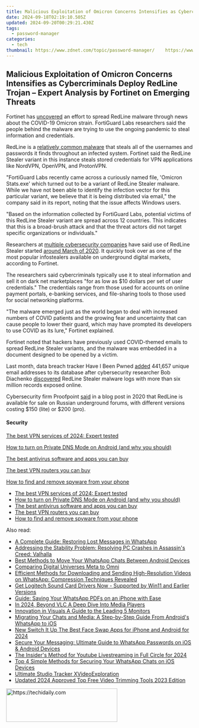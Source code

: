 ```yaml
---
title: Malicious Exploitation of Omicron Concerns Intensifies as Cybercriminals Deploy RedLine Trojan – Expert Analysis by Fortinet on Emerging Threats
date: 2024-09-18T02:19:10.505Z
updated: 2024-09-20T00:29:21.430Z
tags:
  - password-manager
categories:
  - tech
thumbnail: https://www.zdnet.com/topic/password-manager/    https://www.zdnet.com/a/img/resize/266527dc9dcf027fb5b62532732702e64cd189ce/2021/10/21/788b57e0-f1f9-4dad-acec-2fc30fb9d62b/email-attack.jpg?width=170&height=128&fit=crop&auto=webp
---
```


## Malicious Exploitation of Omicron Concerns Intensifies as Cybercriminals Deploy RedLine Trojan – Expert Analysis by Fortinet on Emerging Threats

Fortinet has [uncovered](https://www.fortinet.com/blog/threat-research/omicron-variant-lure-used-to-distribute-redline-stealer) an effort to spread RedLine malware through news about the COVID-19 Omicron strain. FortiGuard Labs researchers said the people behind the malware are trying to use the ongoing pandemic to steal information and credentials. 

RedLine is a [relatively common malware](https://www.zdnet.com/article/this-password-stealing-and-keylogging-malware-is-being-spread-through-fake-software-downloads/) that steals all of the usernames and passwords it finds throughout an infected system. Fortinet said the RedLine Stealer variant in this instance steals stored credentials for VPN applications like NordVPN, OpenVPN, and ProtonVPN. 

"FortiGuard Labs recently came across a curiously named file, 'Omicron Stats.exe' which turned out to be a variant of RedLine Stealer malware. While we have not been able to identify the infection vector for this particular variant, we believe that it is being distributed via email," the company said in its report, noting that the issue affects Windows users.

"Based on the information collected by FortiGuard Labs, potential victims of this RedLine Stealer variant are spread across 12 countries. This indicates that this is a broad-brush attack and that the threat actors did not target specific organizations or individuals."

Researchers at [multiple cybersecurity companies](https://blog.talosintelligence.com/2021/12/magnat-campaigns-use-malvertising-to.html) have said use of RedLine Stealer started [around March of 2020](https://www.proofpoint.com/us/blog/threat-insight/new-redline-stealer-distributed-using-coronavirus-themed-email-campaign). It quickly took over as one of the most popular infostealers available on underground digital markets, according to Fortinet. 

The researchers said cybercriminals typically use it to steal information and sell it on dark net marketplaces "for as low as $10 dollars per set of user credentials." The credentials range from those used for accounts on online payment portals, e-banking services, and file-sharing tools to those used for social networking platforms. 

"The malware emerged just as the world began to deal with increased numbers of COVID patients and the growing fear and uncertainty that can cause people to lower their guard, which may have prompted its developers to use COVID as its lure," Fortinet explained. 

Fortinet noted that hackers have previously used COVID-themed emails to spread RedLine Stealer variants, and the malware was embedded in a document designed to be opened by a victim. 

Last month, data breach tracker Have I Been Pwned [added](https://twitter.com/haveibeenpwned/status/1476425438947729412) 441,657 unique email addresses to its database after cybersecurity researcher Bob Diachenko [discovered](https://twitter.com/MayhemDayOne/status/1474749233475596292) RedLine Stealer malware logs with more than six million records exposed online.

Cybersecurity firm Proofpoint [said](https://www.proofpoint.com/us/blog/threat-insight/new-redline-stealer-distributed-using-coronavirus-themed-email-campaign) in a blog post in 2020 that RedLine is available for sale on Russian underground forums, with different versions costing $150 (lite) or $200 (pro).

#### Security

[The best VPN services of 2024: Expert tested](https://www.zdnet.com/article/best-vpn/ "The best VPN services of 2024: Expert tested")

[How to turn on Private DNS Mode on Android (and why you should)](https://www.zdnet.com/article/how-to-turn-on-private-dns-mode-on-android-and-why-you-should/ "How to turn on Private DNS Mode on Android (and why you should)")

[The best antivirus software and apps you can buy](https://www.zdnet.com/article/best-antivirus/ "The best antivirus software and apps you can buy")

[The best VPN routers you can buy](https://www.zdnet.com/article/best-vpn-router/ "The best VPN routers you can buy")

[How to find and remove spyware from your phone](https://www.zdnet.com/article/how-to-find-and-remove-spyware-from-your-phone/ "How to find and remove spyware from your phone")

* [The best VPN services of 2024: Expert tested](https://www.zdnet.com/article/best-vpn/ "The best VPN services of 2024: Expert tested")
* [How to turn on Private DNS Mode on Android (and why you should)](https://www.zdnet.com/article/how-to-turn-on-private-dns-mode-on-android-and-why-you-should/ "How to turn on Private DNS Mode on Android (and why you should)")
* [The best antivirus software and apps you can buy](https://www.zdnet.com/article/best-antivirus/ "The best antivirus software and apps you can buy")
* [The best VPN routers you can buy](https://www.zdnet.com/article/best-vpn-router/ "The best VPN routers you can buy")
* [How to find and remove spyware from your phone](https://www.zdnet.com/article/how-to-find-and-remove-spyware-from-your-phone/ "How to find and remove spyware from your phone")

<ins class="adsbygoogle"
     style="display:block"
     data-ad-format="autorelaxed"
     data-ad-client="ca-pub-7571918770474297"
     data-ad-slot="1223367746"></ins>

<ins class="adsbygoogle"
     style="display:block"
     data-ad-client="ca-pub-7571918770474297"
     data-ad-slot="8358498916"
     data-ad-format="auto"
     data-full-width-responsive="true"></ins>

<span class="atpl-alsoreadstyle">Also read:</span>
<div><ul>
<li><a href="https://app-tips.techidaily.com/a-complete-guide-restoring-lost-messages-in-whatsapp/"><u>A Complete Guide: Restoring Lost Messages in WhatsApp</u></a></li>
<li><a href="https://win-able.techidaily.com/addressing-the-stability-problem-resolving-pc-crashes-in-assassins-creed-valhalla/"><u>Addressing the Stability Problem: Resolving PC Crashes in Assassin's Creed: Valhalla</u></a></li>
<li><a href="https://app-tips.techidaily.com/best-methods-to-move-your-whatsapp-chats-between-android-devices/"><u>Best Methods to Move Your WhatsApp Chats Between Android Devices</u></a></li>
<li><a href="https://fox-friendly.techidaily.com/comparing-digital-universes-meta-to-omni/"><u>Comparing Digital Universes Meta to Omni</u></a></li>
<li><a href="https://app-tips.techidaily.com/efficient-methods-for-downloading-and-sending-high-resolution-videos-on-whatsapp-compression-techniques-revealed/"><u>Efficient Methods for Downloading and Sending High-Resolution Videos on WhatsApp: Compression Techniques Revealed</u></a></li>
<li><a href="https://hardware-help.techidaily.com/get-logitech-sound-card-drivers-now-supported-by-win11-and-earlier-versions/"><u>Get Logitech Sound Card Drivers Now - Supported by Win11 and Earlier Versions</u></a></li>
<li><a href="https://app-tips.techidaily.com/guide-saving-your-whatsapp-pdfs-on-an-iphone-with-ease/"><u>Guide: Saving Your WhatsApp PDFs on an iPhone with Ease</u></a></li>
<li><a href="https://extra-resources.techidaily.com/in-2024-beyond-vlc-a-deep-dive-into-media-players/"><u>In 2024, Beyond VLC A Deep Dive Into Media Players</u></a></li>
<li><a href="https://extra-lessons.techidaily.com/innovation-in-visuals-a-guide-to-the-leading-5-monitors/"><u>Innovation in Visuals A Guide to the Leading 5 Monitors</u></a></li>
<li><a href="https://app-tips.techidaily.com/migrating-your-chats-and-media-a-step-by-step-guide-from-androids-whatsapp-to-ios/"><u>Migrating Your Chats and Media: A Step-by-Step Guide From Android's WhatsApp to iOS</u></a></li>
<li><a href="https://video-ai-editor.techidaily.com/new-switch-it-up-the-best-face-swap-apps-for-iphone-and-android-for-2024/"><u>New Switch It Up The Best Face Swap Apps for iPhone and Android for 2024</u></a></li>
<li><a href="https://app-tips.techidaily.com/secure-your-messaging-ultimate-guide-to-whatsapp-passwords-on-ios-and-android-devices/"><u>Secure Your Messaging: Ultimate Guide to WhatsApp Passwords on iOS & Android Devices</u></a></li>
<li><a href="https://facebook-record-videos.techidaily.com/the-insiders-method-for-youtube-livestreaming-in-full-circle-for-2024/"><u>The Insider's Method for Youtube Livestreaming in Full Circle for 2024</u></a></li>
<li><a href="https://app-tips.techidaily.com/top-4-simple-methods-for-securing-your-whatsapp-chats-on-ios-devices/"><u>Top 4 Simple Methods for Securing Your WhatsApp Chats on iOS Devices</u></a></li>
<li><a href="https://extra-lessons.techidaily.com/ultimate-studio-tracker-xvideoexploration/"><u>Ultimate Studio Tracker XVideoExploration</u></a></li>
<li><a href="https://ai-driven-video-production.techidaily.com/updated-2024-approved-top-free-video-trimming-tools-2023-edition/"><u>Updated 2024 Approved Top Free Video Trimming Tools 2023 Edition</u></a></li>
</ul></div>

<!-- affiliate ads begin -->
<a href="https://aidotcom.pxf.io/c/5597632/2129042/19576" target="_top" id="2129042">
  <img src="//a.impactradius-go.com/display-ad/19576-2129042" border="0" alt="https://techidaily.com" width="300" height="90"/>
</a>
<img height="0" width="0" src="https://aidotcom.pxf.io/i/5597632/2129042/19576" style="position:absolute;visibility:hidden;" border="0" />
<!-- affiliate ads end -->

